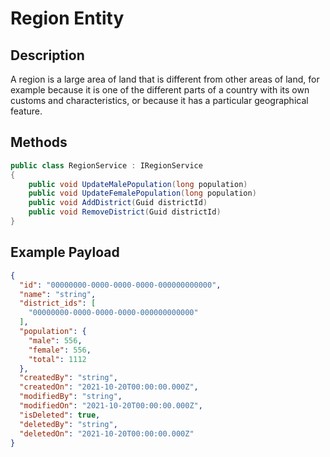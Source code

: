 # Region Entity

## Description
A region is a large area of land that is different from other areas of land, for example because it is one of the different parts of a country with its own customs and characteristics, or because it has a particular geographical feature.

## Methods
```csharp
public class RegionService : IRegionService
{
    public void UpdateMalePopulation(long population)
    public void UpdateFemalePopulation(long population)
    public void AddDistrict(Guid districtId)
    public void RemoveDistrict(Guid districtId)
}
```

## Example Payload

```json
{
  "id": "00000000-0000-0000-0000-000000000000",
  "name": "string",
  "district_ids": [
    "00000000-0000-0000-0000-000000000000"
  ],
  "population": {
    "male": 556,
    "female": 556,
    "total": 1112
  },
  "createdBy": "string",
  "createdOn": "2021-10-20T00:00:00.000Z",
  "modifiedBy": "string",
  "modifiedOn": "2021-10-20T00:00:00.000Z",
  "isDeleted": true,
  "deletedBy": "string",
  "deletedOn": "2021-10-20T00:00:00.000Z"
}
```
